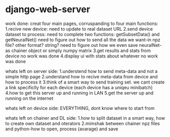 # django-web-server

work done:
creat four main pages, corruspanding to four main functions:
  1.recive new device:
		need to update to real dataset URL
  2.send device dataset to process:
		need to complete two functions: getSubsetData() and getNeuralNet()
		need to figure out how to send all the data we want-in npz file? other format? string?
		need to figure out how we even save neuralNet-as chainer object or simply numpy matrix
  3.get results and stats from device
		no work was done
  4.display ui with stats about whatever
		no work was done



whats left on server side:
  1.understend how to send meta-data and not a simple http page
  2.understand how to recive meta-data from device and how to process it
  3.think of a smart way to send training set. we cant create a link specificlly for each device (each device has a uniqeu minibatch)
  4.how to get this server up and running in LAN
  5.get the server up and running on the internet
 
whats left on device side:
  EVERYTHING, dont know where to start from
  
whats left on chainer and DL side:
  1.how to split dataset in a smart way, how to create own dataset and oterators
  2.mimshak between chainer npz files and python-how to open, process (avarage) and save
